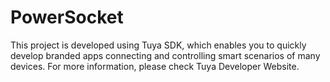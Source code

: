 # PowerSocket
This project is developed using Tuya SDK, which enables you to quickly develop branded apps connecting and controlling smart scenarios of many devices. For more information, please check Tuya Developer Website.
